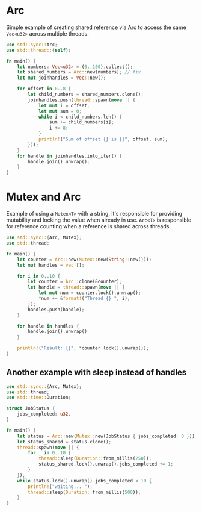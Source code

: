 # Arc
Simple example of creating shared reference via Arc to access the same `Vec<u32>` across multiple threads.
```rust
use std::sync::Arc;
use std::thread::{self};

fn main() {
    let numbers: Vec<u32> = (0..100).collect();
    let shared_numbers = Arc::new(numbers); // fix
    let mut joinhandles = Vec::new();

    for offset in 0..8 {
        let child_numbers = shared_numbers.clone();
        joinhandles.push(thread::spawn(move || {
            let mut i = offset;
            let mut sum = 0;
            while i < child_numbers.len() {
                sum += child_numbers[i];
                i += 8;
            }
            println!("Sum of offset {} is {}", offset, sum);
        }));
    }
    for handle in joinhandles.into_iter() {
        handle.join().unwrap();
    }
}
```


# Mutex and Arc
Example of using a `Mutex<T>` with a string, it's responsible for providing mutability and locking the value when already in use. `Arc<T>` is responsible for reference counting when a reference is shared across threads. 
```rust
use std::sync::{Arc, Mutex};
use std::thread;

fn main() {
    let counter = Arc::new(Mutex::new(String::new()));
    let mut handles = vec![];

    for i in 0..10 {
        let counter = Arc::clone(&counter);
        let handle = thread::spawn(move || {
            let mut num = counter.lock().unwrap();
            *num += &format!("Thread {} ", i);
        });
        handles.push(handle);
    }

    for handle in handles {
        handle.join().unwrap()
    }

    println!("Result: {}", *counter.lock().unwrap());
}
```

## Another example with sleep instead of handles
```rust
use std::sync::{Arc, Mutex};
use std::thread;
use std::time::Duration;

struct JobStatus {
    jobs_completed: u32,
}

fn main() {
    let status = Arc::new(Mutex::new(JobStatus { jobs_completed: 0 }));
    let status_shared = status.clone();
    thread::spawn(move || {
        for _ in 0..10 {
            thread::sleep(Duration::from_millis(250));
            status_shared.lock().unwrap().jobs_completed += 1;
        }
    });
    while status.lock().unwrap().jobs_completed < 10 {
        println!("waiting... ");
        thread::sleep(Duration::from_millis(500));
    }
}
```
